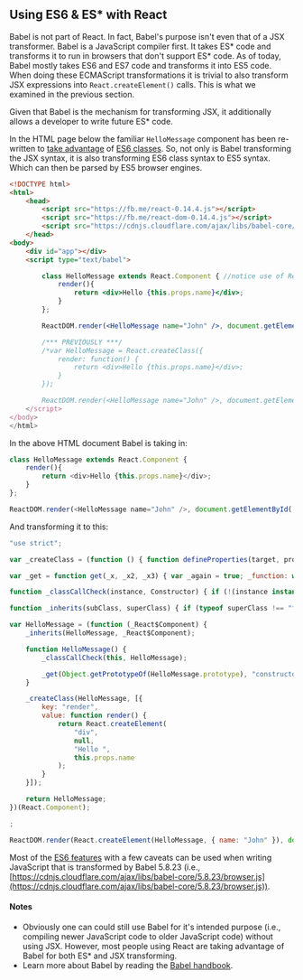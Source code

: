 ## Using ES6 & ES\* with React

Babel is not part of React. In fact, Babel's purpose isn't even that of a JSX transformer. Babel is a JavaScript compiler first.  It takes ES\* code and transforms it to run in browsers that don't support ES\* code. As of today, Babel mostly takes ES6 and ES7 code and transforms it into ES5 code. When doing these ECMAScript transformations it is trivial to also transform JSX expressions into `React.createElement()` calls. This is what we examined in the previous section.

Given that Babel is the mechanism for transforming JSX, it additionally allows a developer to write future ES\* code.

In the HTML page below the familiar `HelloMessage` component has been re-written to [take advantage](http://babeljs.io/blog/2015/06/07/react-on-es6-plus/) of [ES6 classes](https://github.com/lukehoban/es6features#classes). So, not only is Babel transforming the JSX syntax, it is also transforming ES6 class syntax to ES5 syntax. Which can then be parsed by ES5 browser engines.

```html
<!DOCTYPE html>
<html>
    <head>
        <script src="https://fb.me/react-0.14.4.js"></script>
        <script src="https://fb.me/react-dom-0.14.4.js"></script>
        <script src="https://cdnjs.cloudflare.com/ajax/libs/babel-core/5.8.23/browser.min.js"></script>
    </head>
<body>
    <div id="app"></div>
    <script type="text/babel">

        class HelloMessage extends React.Component { //notice use of React.Component
            render(){
                return <div>Hello {this.props.name}</div>;
            }
        };

        ReactDOM.render(<HelloMessage name="John" />, document.getElementById('app'));

        /*** PREVIOUSLY ***/
        /*var HelloMessage = React.createClass({
            render: function() {
                return <div>Hello {this.props.name}</div>;
            }
        });

        ReactDOM.render(<HelloMessage name="John" />, document.getElementById('app'));*/
    </script>
</body>
</html>
```

In the above HTML document Babel is taking in:

```javascript
class HelloMessage extends React.Component {
    render(){
        return <div>Hello {this.props.name}</div>;
    }
};

ReactDOM.render(<HelloMessage name="John" />, document.getElementById('app'));
```

And transforming it to this:

```javascript
"use strict";

var _createClass = (function () { function defineProperties(target, props) { for (var i = 0; i < props.length; i++) { var descriptor = props[i]; descriptor.enumerable = descriptor.enumerable || false; descriptor.configurable = true; if ("value" in descriptor) descriptor.writable = true; Object.defineProperty(target, descriptor.key, descriptor); } } return function (Constructor, protoProps, staticProps) { if (protoProps) defineProperties(Constructor.prototype, protoProps); if (staticProps) defineProperties(Constructor, staticProps); return Constructor; }; })();

var _get = function get(_x, _x2, _x3) { var _again = true; _function: while (_again) { var object = _x, property = _x2, receiver = _x3; _again = false; if (object === null) object = Function.prototype; var desc = Object.getOwnPropertyDescriptor(object, property); if (desc === undefined) { var parent = Object.getPrototypeOf(object); if (parent === null) { return undefined; } else { _x = parent; _x2 = property; _x3 = receiver; _again = true; desc = parent = undefined; continue _function; } } else if ("value" in desc) { return desc.value; } else { var getter = desc.get; if (getter === undefined) { return undefined; } return getter.call(receiver); } } };

function _classCallCheck(instance, Constructor) { if (!(instance instanceof Constructor)) { throw new TypeError("Cannot call a class as a function"); } }

function _inherits(subClass, superClass) { if (typeof superClass !== "function" && superClass !== null) { throw new TypeError("Super expression must either be null or a function, not " + typeof superClass); } subClass.prototype = Object.create(superClass && superClass.prototype, { constructor: { value: subClass, enumerable: false, writable: true, configurable: true } }); if (superClass) Object.setPrototypeOf ? Object.setPrototypeOf(subClass, superClass) : subClass.__proto__ = superClass; }

var HelloMessage = (function (_React$Component) {
    _inherits(HelloMessage, _React$Component);

    function HelloMessage() {
        _classCallCheck(this, HelloMessage);

        _get(Object.getPrototypeOf(HelloMessage.prototype), "constructor", this).apply(this, arguments);
    }

    _createClass(HelloMessage, [{
        key: "render",
        value: function render() {
            return React.createElement(
                "div",
                null,
                "Hello ",
                this.props.name
            );
        }
    }]);

    return HelloMessage;
})(React.Component);

;

ReactDOM.render(React.createElement(HelloMessage, { name: "John" }), document.getElementById('app'));
```

Most of the [ES6 features](https://github.com/lukehoban/es6features) with a few caveats can be used when writing JavaScript that is transformed by Babel 5.8.23 (i.e., [https://cdnjs.cloudflare.com/ajax/libs/babel-core/5.8.23/browser.js](https://cdnjs.cloudflare.com/ajax/libs/babel-core/5.8.23/browser.js)).

#### Notes

* Obviously one can could still use Babel for it's intended purpose (i.e., compiling newer JavaScript code to older JavaScript code) without using JSX. However, most people using React are taking advantage of Babel for both ES\* and JSX transforming.
* Learn more about Babel by reading the [Babel handbook](https://github.com/thejameskyle/babel-handbook/blob/master/translations/en/user-handbook.md).
